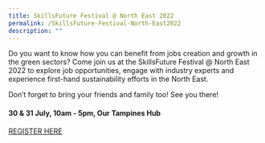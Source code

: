 ```yaml
---
title: SkillsFuture Festival @ North East 2022
permalink: /SkillsFuture-Festival-North-East2022
description: ""
---
```




Do you want to know how you can benefit from jobs creation and growth in the green sectors? Come join us at the SkillsFuture Festival @ North East 2022 to explore job opportunities, engage with industry experts and experience first-hand sustainability efforts in the North East.

Don’t forget to bring your friends and family too! See you there!

#### 30 & 31 July, 10am - 5pm, Our Tampines Hub

[REGISTER HERE](https://form.gov.sg/#!/62b458c2f30d8d00133f8451)

